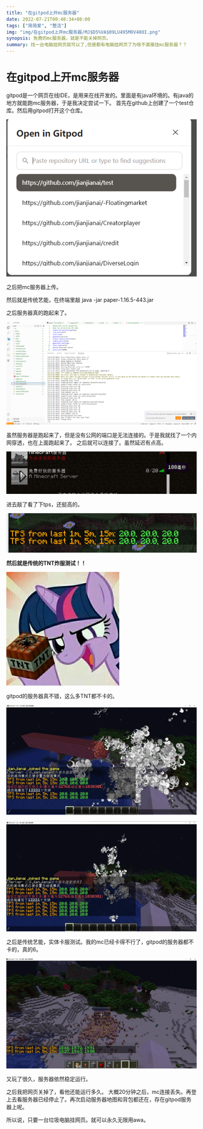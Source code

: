 ```yaml
---
title: "在gitpod上开mc服务器"
date: 2022-07-21T00:48:34+08:00
tags: ["简简爱", "整活"]
img: "img/在gitpod上开mc服务器/MJ$D5%VA$09LU495MOV48OI.png"
synopsis: 免费的mc服务器，就是不能关掉网页。
summary: 找一台电脑挂网页就可以了,但是都有电脑挂网页了为啥不直接挂mc服务器？？
---
```


# 在gitpod上开mc服务器

gitpod是一个网页在线IDE，是用来在线开发的。里面是有java环境的。有java的地方就能跑mc服务器，于是我决定尝试一下。
首先在github上创建了一个test仓库。然后用gitpod打开这个仓库。


![图片](/img/在gitpod上开mc服务器/a5sd4fsa54df654sdf.png)

之后把mc服务器上传。

然后就是传统艺能，在终端里敲 java -jar paper-1.16.5-443.jar

之后服务器真的跑起来了。

![图片](/img/在gitpod上开mc服务器/adsfasdfsdfsadfdh.png)

虽然服务器是跑起来了，但是没有公网的端口是无法连接的。于是我就找了一个内网穿透，也在上面跑起来了。
之后就可以连接了。虽然延迟有点高。

![图片](/img/在gitpod上开mc服务器/asdfgasfghfdh.jpg)

进去敲了看了下tps，还挺高的。


![图片](/img/在gitpod上开mc服务器/aksjdgalksjgfhan.png)


__然后就是传统的TNT炸服测试！！__

![图片](/img/在gitpod上开mc服务器/aaikshhlikdsiklha.jpg)

gitpod的服务器真不错，这么多TNT都不卡的。

![图片](/img/在gitpod上开mc服务器/akdkadshdkhakhlsdklhg.jpg)


![图片](/img/在gitpod上开mc服务器/ajgjsdafjkadsjfgasdjfgsjdfgh.jpg)

之后是传统艺能，实体卡服测试。我的mc已经卡得不行了，gitpod的服务器都不卡的，真的6。

![图片](/img/在gitpod上开mc服务器/ajdsagjsdgj.jpg)

又玩了很久，服务器依然稳定运行。

之后我把网页关掉了，看他还能运行多久。
大概20分钟之后，mc连接丢失。再登上去看服务器已经停止了。再次启动服务器地图和背包都还在，存在gitpod服务器上呢。

所以说，只要一台垃圾电脑挂网页。就可以永久无限用awa。